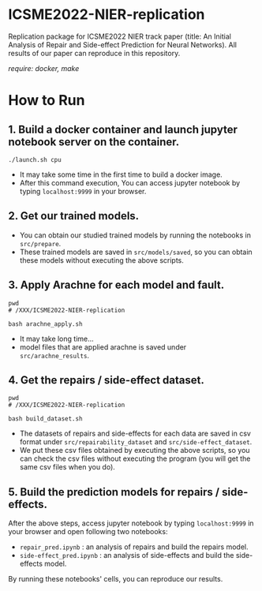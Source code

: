 # ICSME2022-NIER-replication
Replication package for ICSME2022 NIER track paper (title: An Initial Analysis of Repair and Side-effect Prediction for Neural Networks).
All results of our paper can reproduce in this repository.

*require: docker, make*
# How to Run

## 1. Build a docker container and launch jupyter notebook server on the container.
```shell
./launch.sh cpu
```
- It may take some time in the first time to build a docker image.
- After this command execution, You can access jupyter notebook by typing `localhost:9999` in your browser.

## 2. Get our trained models.
- You can obtain our studied trained models by running the notebooks in `src/prepare`.
- These trained models are saved in `src/models/saved`, so you can obtain these models without executing the above scripts.

## 3. Apply Arachne for each model and fault.
```shell
pwd
# /XXX/ICSME2022-NIER-replication

bash arachne_apply.sh
```
- It may take long time...
- model files that are applied arachne is saved under `src/arachne_results`.

## 4. Get the repairs / side-effect dataset.
```shell
pwd
# /XXX/ICSME2022-NIER-replication

bash build_dataset.sh
```
- The datasets of repairs and side-effects for each data are saved in csv format under `src/repairability_dataset` and `src/side-effect_dataset`.
- We put these csv files obtained by executing the above scripts, so you can check the csv files without executing the program (you will get the same csv files when you do).

## 5. Build the prediction models for repairs / side-effects.
After the above steps, access jupyter notebook by typing `localhost:9999` in your browser and open following two notebooks:
- `repair_pred.ipynb` : an analysis of repairs and build the repairs model.
- `side-effect_pred.ipynb` : an analysis of side-effects and build the side-effects model.

By running these notebooks' cells, you can reproduce our results.
